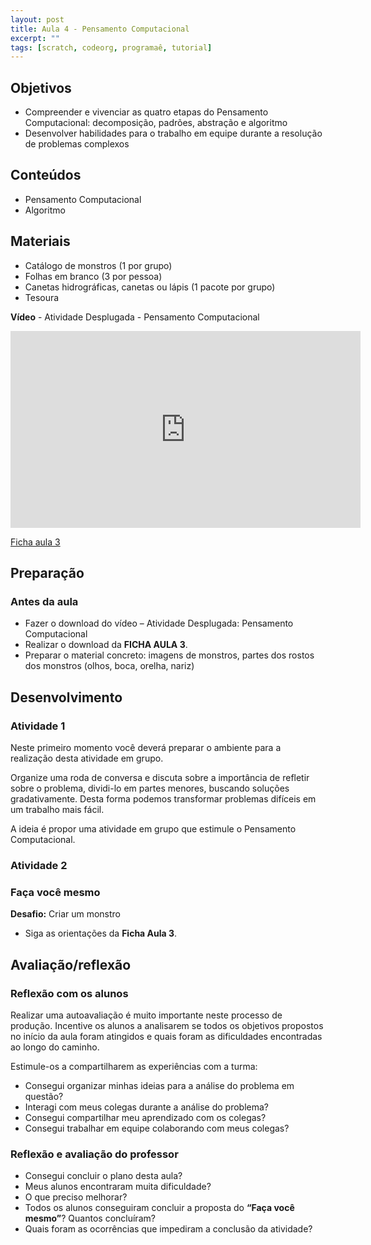 ```yaml
---
layout: post
title: Aula 4 - Pensamento Computacional
excerpt: ""
tags: [scratch, codeorg, programaê, tutorial]
---
```


## Objetivos
 - Compreender e vivenciar as quatro etapas do Pensamento Computacional: decomposição, padrões, abstração e algoritmo
 - Desenvolver habilidades para o trabalho em equipe durante a resolução de problemas complexos

## Conteúdos
 - Pensamento Computacional
 - Algoritmo

## Materiais
 - Catálogo de monstros (1 por grupo)
 - Folhas em branco (3 por pessoa)
 - Canetas hidrográficas, canetas ou lápis (1 pacote por grupo)
 - Tesoura

**Vídeo** - Atividade Desplugada - Pensamento Computacional

<iframe width="560" height="315" src="https://www.youtube.com/embed/injJWiSA0pw" frameborder="0" allowfullscreen></iframe>

[Ficha aula 3](/bloco/pdf/Ficha%203-PensamentoComputacional.pdf)

## Preparação

### Antes da aula
 - Fazer o download do vídeo – Atividade Desplugada: Pensamento Computacional
 - Realizar o download da **FICHA AULA 3**.
 - Preparar o material concreto: imagens de monstros, partes dos rostos dos monstros (olhos, boca, orelha, nariz)

## Desenvolvimento

### Atividade 1
Neste primeiro momento você deverá preparar o ambiente para a realização desta atividade em grupo.

Organize uma roda de conversa e discuta sobre a importância de refletir sobre o problema, dividi-lo em partes menores, buscando soluções gradativamente. Desta forma podemos transformar problemas difíceis em um trabalho mais fácil.

A ideia é propor uma atividade em grupo que estimule o Pensamento Computacional.

### Atividade 2


### Faça você mesmo

**Desafio:** Criar um monstro

 - Siga as orientações da **Ficha Aula 3**.


## Avaliação/reflexão

### Reflexão com os alunos

Realizar uma autoavaliação é muito importante neste processo de produção. Incentive os alunos a analisarem se todos os objetivos propostos no início da aula foram atingidos e quais foram as dificuldades encontradas ao longo do caminho.

Estimule-os a compartilharem as experiências com a turma:

 - Consegui organizar minhas ideias para a análise do problema em questão?
 - Interagi com meus colegas durante a análise do problema?
 - Consegui compartilhar meu aprendizado com os colegas?
 - Consegui trabalhar em equipe colaborando com meus colegas?

### Reflexão e avaliação do professor

 - Consegui concluir o plano desta aula?
 - Meus alunos encontraram muita dificuldade?
 - O que preciso melhorar?
 - Todos os alunos conseguiram concluir a proposta do **“Faça você mesmo”**? Quantos concluíram?
 - Quais foram as ocorrências que impediram a conclusão da atividade?
